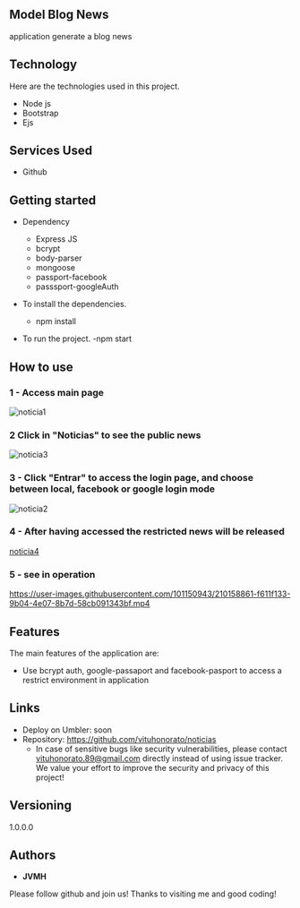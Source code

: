 

## Model Blog News


application generate a blog news


## Technology 

Here are the technologies used in this project.

* Node js
* Bootstrap
* Ejs




## Services Used

* Github





## Getting started

* Dependency
  - Express JS
  - bcrypt
  - body-parser
  - mongoose
  - passport-facebook
  - passsport-googleAuth
 
  
  
* To install the dependencies.
  - npm install
  
* To run the project.
  -npm start
  
## How to use

### 1 - Access main page

![noticia1](https://user-images.githubusercontent.com/101150943/210158761-900ae157-de86-45a1-9cfa-ce3ba4a0d23e.jpg)


### 2 Click in "Noticias" to see the public news

![noticia3](https://user-images.githubusercontent.com/101150943/210158767-d65f27cc-77f2-46b1-ae53-6fbc5dcce80f.jpg)

### 3 - Click "Entrar" to access the login page, and choose between local, facebook or google login mode

![noticia2](https://user-images.githubusercontent.com/101150943/210158778-bc71f143-9d66-4da8-9a64-e987755ab9b4.jpg)

### 4 - After having accessed the restricted news will be released

[noticia4](https://user-images.githubusercontent.com/101150943/210158848-6c7ed8d2-dfbc-47ee-9b33-0da7d40b84ee.jpg)

### 5 - see in operation

https://user-images.githubusercontent.com/101150943/210158861-f611f133-9b04-4e07-8b7d-58cb091343bf.mp4


## Features

The main features of the application are:

 - Use bcrypt auth, google-passaport and facebook-pasport to access a restrict environment in application
 
  


## Links
  - Deploy on Umbler: soon
  - Repository: https://github.com/vituhonorato/noticias
    - In case of sensitive bugs like security vulnerabilities, please contact
      vituhonorato.89@gmail.com directly instead of using issue tracker. We value your effort
      to improve the security and privacy of this project!

  ## Versioning

  1.0.0.0


  ## Authors

  * **JVMH** 

  Please follow github and join us!
  Thanks to visiting me and good coding!
